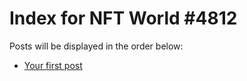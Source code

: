 # Index for NFT World #4812
Posts will be displayed in the order below:

- [Your first post](./001-first.md)

